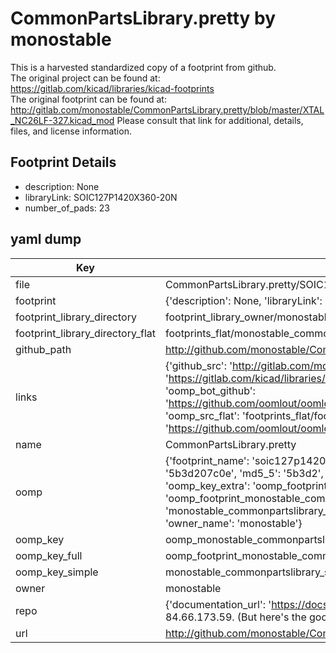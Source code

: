 # CommonPartsLibrary.pretty by monostable  
This is a harvested standardized copy of a footprint from github.  
The original project can be found at:  
https://gitlab.com/kicad/libraries/kicad-footprints  
The original footprint can be found at:
http://gitlab.com/monostable/CommonPartsLibrary.pretty/blob/master/XTAL_NC26LF-327.kicad_mod
Please consult that link for additional, details, files, and license information.  
## Footprint Details
* description: None  
* libraryLink: SOIC127P1420X360-20N  
* number_of_pads: 23  
## yaml dump  
| Key | Value |  
| --- | --- |  
| file | CommonPartsLibrary.pretty/SOIC127P1420X360-20N.kicad_mod |  
| footprint | {'description': None, 'libraryLink': 'SOIC127P1420X360-20N', 'number_of_pads': 23} |  
| footprint_library_directory | footprint_library_owner/monostable_CommonPartsLibrary.pretty |  
| footprint_library_directory_flat | footprints_flat/monostable_commonpartslibrary_soic127p1420x360_20n/working |  
| github_path | http://github.com/monostable/CommonPartsLibrary.pretty/blob/master/SOIC127P1420X360-20N.kicad_mod |  
| links | {'github_src': 'http://gitlab.com/monostable/CommonPartsLibrary.pretty/blob/master/XTAL_NC26LF-327.kicad_mod', 'github_src_repo': 'https://gitlab.com/kicad/libraries/kicad-footprints', 'oomp_bot': 'footprints/monostable_commonpartslibrary_soic127p1420x360_20n/working', 'oomp_bot_github': 'https://github.com/oomlout/oomlout_oomp_footprint_bot/tree/main/footprints/monostable_commonpartslibrary_soic127p1420x360_20n/working', 'oomp_src_flat': 'footprints_flat/footprints_flat/monostable_commonpartslibrary_soic127p1420x360_20n/working', 'oomp_src_flat_github': 'https://github.com/oomlout/oomlout_oomp_footprint_src/tree/main/footprints_flat/monostable_commonpartslibrary_soic127p1420x360_20n/working'} |  
| name | CommonPartsLibrary.pretty |  
| oomp | {'footprint_name': 'soic127p1420x360_20n', 'library_name': 'commonpartslibrary', 'md5': '5b3d207c0ebf2ce31b0e14f7db9ced6c', 'md5_10': '5b3d207c0e', 'md5_5': '5b3d2', 'md5_6': '5b3d20', 'oomp_key': 'oomp_monostable_commonpartslibrary_soic127p1420x360_20n', 'oomp_key_extra': 'oomp_footprint_monostable_commonpartslibrary_soic127p1420x360_20n', 'oomp_key_full': 'oomp_footprint_monostable_commonpartslibrary_soic127p1420x360_20n_5b3d20', 'oomp_key_simple': 'monostable_commonpartslibrary_soic127p1420x360_20n', 'original_filename': 'CommonPartsLibrary.pretty/SOIC127P1420X360-20N.kicad_mod', 'owner_name': 'monostable'} |  
| oomp_key | oomp_monostable_commonpartslibrary_soic127p1420x360_20n |  
| oomp_key_full | oomp_footprint_monostable_commonpartslibrary_soic127p1420x360_20n |  
| oomp_key_simple | monostable_commonpartslibrary_soic127p1420x360_20n |  
| owner | monostable |  
| repo | {'documentation_url': 'https://docs.github.com/rest/overview/resources-in-the-rest-api#rate-limiting', 'message': "API rate limit exceeded for 84.66.173.59. (But here's the good news: Authenticated requests get a higher rate limit. Check out the documentation for more details.)"} |  
| url | http://github.com/monostable/CommonPartsLibrary.pretty |  

